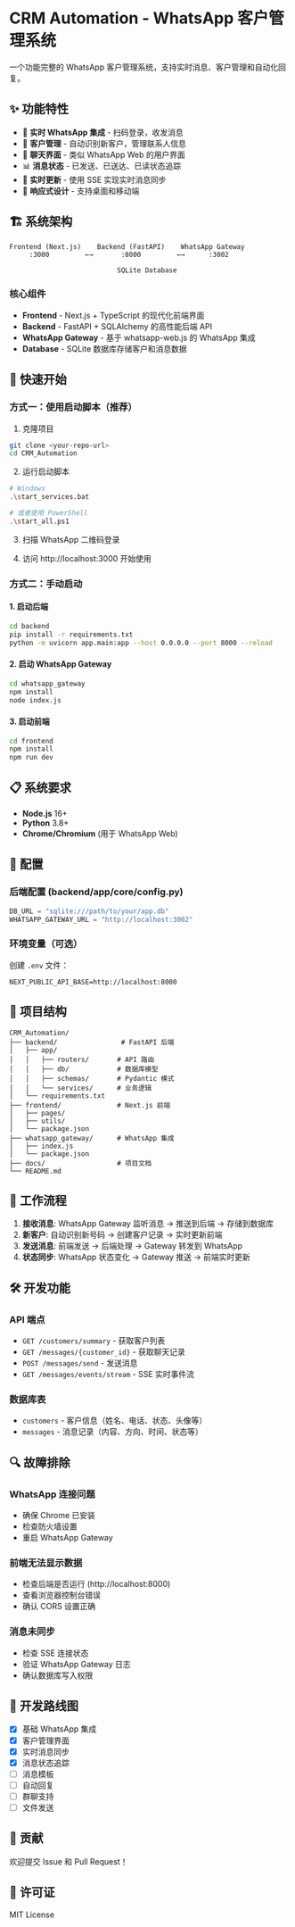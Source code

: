 # CRM Automation - WhatsApp 客户管理系统

一个功能完整的 WhatsApp 客户管理系统，支持实时消息、客户管理和自动化回复。

## ✨ 功能特性

- 🔄 **实时 WhatsApp 集成** - 扫码登录，收发消息
- 👥 **客户管理** - 自动识别新客户，管理联系人信息
- 💬 **聊天界面** - 类似 WhatsApp Web 的用户界面
- 📊 **消息状态** - 已发送、已送达、已读状态追踪
- 🔔 **实时更新** - 使用 SSE 实现实时消息同步
- 📱 **响应式设计** - 支持桌面和移动端

## 🏗️ 系统架构

```
Frontend (Next.js)    Backend (FastAPI)    WhatsApp Gateway
     :3000         ←→       :8000         ←→      :3002
                           
                           SQLite Database
```

### 核心组件

- **Frontend** - Next.js + TypeScript 的现代化前端界面
- **Backend** - FastAPI + SQLAlchemy 的高性能后端 API
- **WhatsApp Gateway** - 基于 whatsapp-web.js 的 WhatsApp 集成
- **Database** - SQLite 数据库存储客户和消息数据

## 🚀 快速开始

### 方式一：使用启动脚本（推荐）

1. 克隆项目
```bash
git clone <your-repo-url>
cd CRM_Automation
```

2. 运行启动脚本
```bash
# Windows
.\start_services.bat

# 或者使用 PowerShell
.\start_all.ps1
```

3. 扫描 WhatsApp 二维码登录

4. 访问 http://localhost:3000 开始使用

### 方式二：手动启动

#### 1. 启动后端
```bash
cd backend
pip install -r requirements.txt
python -m uvicorn app.main:app --host 0.0.0.0 --port 8000 --reload
```

#### 2. 启动 WhatsApp Gateway
```bash
cd whatsapp_gateway
npm install
node index.js
```

#### 3. 启动前端
```bash
cd frontend
npm install
npm run dev
```

## 📋 系统要求

- **Node.js** 16+ 
- **Python** 3.8+
- **Chrome/Chromium** (用于 WhatsApp Web)

## 🔧 配置

### 后端配置 (backend/app/core/config.py)
```python
DB_URL = "sqlite:///path/to/your/app.db"
WHATSAPP_GATEWAY_URL = "http://localhost:3002"
```

### 环境变量（可选）
创建 `.env` 文件：
```
NEXT_PUBLIC_API_BASE=http://localhost:8000
```

## 📁 项目结构

```
CRM_Automation/
├── backend/                # FastAPI 后端
│   ├── app/
│   │   ├── routers/       # API 路由
│   │   ├── db/            # 数据库模型
│   │   ├── schemas/       # Pydantic 模式
│   │   └── services/      # 业务逻辑
│   └── requirements.txt
├── frontend/              # Next.js 前端
│   ├── pages/
│   ├── utils/
│   └── package.json
├── whatsapp_gateway/      # WhatsApp 集成
│   ├── index.js
│   └── package.json
├── docs/                  # 项目文档
└── README.md
```

## 🔄 工作流程

1. **接收消息**: WhatsApp Gateway 监听消息 → 推送到后端 → 存储到数据库
2. **新客户**: 自动识别新号码 → 创建客户记录 → 实时更新前端
3. **发送消息**: 前端发送 → 后端处理 → Gateway 转发到 WhatsApp
4. **状态同步**: WhatsApp 状态变化 → Gateway 推送 → 前端实时更新

## 🛠️ 开发功能

### API 端点
- `GET /customers/summary` - 获取客户列表
- `GET /messages/{customer_id}` - 获取聊天记录
- `POST /messages/send` - 发送消息
- `GET /messages/events/stream` - SSE 实时事件流

### 数据库表
- `customers` - 客户信息（姓名、电话、状态、头像等）
- `messages` - 消息记录（内容、方向、时间、状态等）

## 🔍 故障排除

### WhatsApp 连接问题
- 确保 Chrome 已安装
- 检查防火墙设置
- 重启 WhatsApp Gateway

### 前端无法显示数据
- 检查后端是否运行 (http://localhost:8000)
- 查看浏览器控制台错误
- 确认 CORS 设置正确

### 消息未同步
- 检查 SSE 连接状态
- 验证 WhatsApp Gateway 日志
- 确认数据库写入权限

## 🚧 开发路线图

- [x] 基础 WhatsApp 集成
- [x] 客户管理界面
- [x] 实时消息同步
- [x] 消息状态追踪
- [ ] 消息模板
- [ ] 自动回复
- [ ] 群聊支持
- [ ] 文件发送

## 🤝 贡献

欢迎提交 Issue 和 Pull Request！

## 📄 许可证

MIT License
